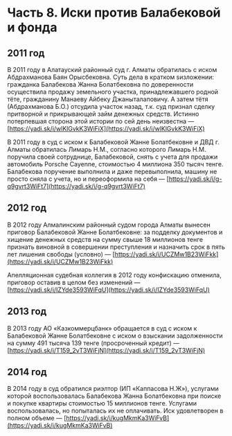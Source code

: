 # Часть 8. Иски против Балабековой и фонда

## 2011 год

В 2011 году в Алатауский районный суд г. Алматы обратилась с иском Абдрахманова Баян Орысбековна. Суть дела в кратком sизложении: гражданка Балабекова Жанна Болатбековна по доверенности осуществила продажу земельного участка, принадлежавшего родной тёте, гражданину Манаеву Айбеку Джаныталаповичу. А затем тётя \(Абдрахманова Б.О.\) отсудила участок назад, т.к. суд признал сделку притворной и прикрывающей займ денежных средств. Истинно потерпевшая сторона этой истории по сей день неизвестна — [https://yadi.sk/i/wlKlGvkK3WiFiX](https://yadi.sk/i/wlKlGvkK3WiFiX)

В 2011 году в суд с иском к Балабековой Жанне Болатбековне и ДВД г. Алматы обратилась Лимарь Н.М., согласно которого Лимарь Н.М. поручила своей сотруднице, Балабековой, снять с учета для продажи автомобиль Porsche Cayenne, стоимостью 4 миллиона 350 тысяч тенге. Балабекова поручение выполнила и даже перевыполнила, машину не просто сняла с учета, но и переоформила на себя  — [https://yadi.sk/i/g-q9gvrt3WiFt7](https://yadi.sk/i/g-q9gvrt3WiFt7)

## 2012 год

В 2012 году Алмалинским районный судом города Алматы вынесен приговор Балабековой Жанне Болатбековне: за подделку документов и хищение денежных средств на сумму свыше 18 миллионов тенге признать виновной в совершении преступления и назначить срок в пять лет лишения свободы \(условно\) — [https://yadi.sk/i/UCZMw1B23WiFkk](https://yadi.sk/i/UCZMw1B23WiFkk)

Апелляционная судебная коллегия в 2012 году конфискацию отменила, приговор оставив в целом без изменений — [https://yadi.sk/i/IZYde3593WiFqU](https://yadi.sk/i/IZYde3593WiFqU)

## 2013 год

В 2013 году АО «Казкоммерцбанк» обращается в суд с иском к Балабековой Жанне Болатбековне с иском о взыскании задолженности на сумму 491 тысяча 139 тенге \(просроченный кредит\) — [https://yadi.sk/i/T159_2vT3WiFjN](https://yadi.sk/i/T159_2vT3WiFjN)

## 2014 год

В 2014 году в суд обратился риэлтор \(ИП «Каппасова Н.Ж»\), услугами которой воспользовалась Балабекова Жанна Болатбековна при поиске и покупке квартиры стоимостью 15 миллионов тенге. Услугами воспользовалась, но попыталась их не оплачивать. Иск удовлетворен в полном объеме — [https://yadi.sk/i/kugMkmKa3WiFvB](https://yadi.sk/i/kugMkmKa3WiFvB)

